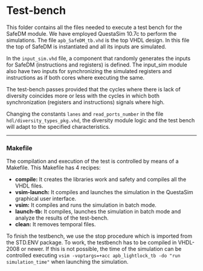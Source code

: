 # Test-bench

This folder contains all the files needed to execute a test bench for the SafeDM module. We have employed QuestaSim 10.7c to perform the simulations. The file `apb_SafeDM_tb.vhd` is the top VHDL design. In this file the top of SafeDM is instantiated and all its inputs are simulated.

In the `input_sim.vhd` file, a component that randomly generates the inputs for SafeDM (instructions and registers) is defined. The input_sim module also have two inputs for synchronizing the simulated registers and instructions as if both cores where executing the same.

The test-bench passes provided that the cycles where there is lack of diversity coincides more or less with the cycles in which both synchronization (registers and instructions) signals where high.

Changing the constants `lanes` and `read_ports_number` in the file `hdl/diversity_types_pkg.vhd`, the diversity module logic and the test bench will adapt to the specified characteristics. 



---

### Makefile

The compilation and execution of the test is controlled by means of a Makefile. This Makefile has 4 recipes:

* **compile:** It creates the libraries work and safety and compiles all the VHDL files.
* **vsim-launch:** It compiles and launches the simulation in the QuestaSim graphical user interface.
* **vsim:** It compiles and runs the simulation in batch mode.
* **launch-tb:** It compiles, launches the simulation in batch mode and analyze the results of the test-bench.
* **clean:** It removes temporal files.



To finish the testbench, we use the stop procedure which is imported from the STD.ENV package. To work, the testbench has to be compiled in VHDL-2008 or newer. If this is not possible, the time of the simulation can be controlled executing `vsim -voptargs=+acc apb_lightlock_tb -do "run simulation_time"` when launching the simulation.